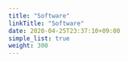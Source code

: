 ```yaml
---
title: "Software"
linkTitle: "Software"
date: 2020-04-25T23:37:10+09:00
simple_list: true
weight: 300
---
```



